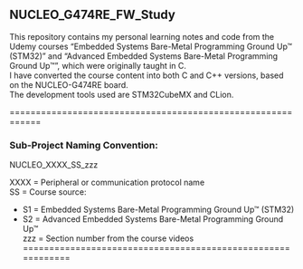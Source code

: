 ## NUCLEO_G474RE_FW_Study

This repository contains my personal learning notes and code from the Udemy courses “Embedded Systems Bare-Metal Programming Ground Up™ (STM32)” and “Advanced Embedded Systems Bare-Metal Programming Ground Up™”, which were originally taught in C.  
I have converted the course content into both C and C++ versions, based on the NUCLEO-G474RE board.  
The development tools used are STM32CubeMX and CLion.  

============================================================  
### Sub-Project Naming Convention:
NUCLEO_XXXX_SS_zzz  

XXXX = Peripheral or communication protocol name  
SS = Course source:  
 - S1 = Embedded Systems Bare-Metal Programming Ground Up™ (STM32)   
 - S2 = Advanced Embedded Systems Bare-Metal Programming Ground Up™  
zzz = Section number from the course videos
============================================================  
